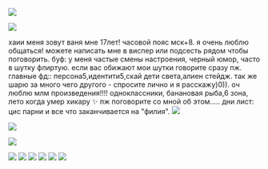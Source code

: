 
![](https://64.media.tumblr.com/e1ec876b22583bcf29326f14ab3efced/1f08f6a4f4b0f7f7-60/s540x810/6bc8f50955f3fc702b854d63bc163c33a39fb674.gifv)

![](https://64.media.tumblr.com/0cbf47404507780c3dd9b13ca2f96278/53b02589cc9b90dc-0b/s640x960/9ba57be71e06c4f0f820b1636559ce69a54f9eae.gifv)

хаии меня зовут ваня мне 17лет! часовой пояс мск+8. я очень люблю общаться! можете написать мне в виспер или подсесть рядом чтобы поговорить. буф: у меня частые смены настроения, черный юмор, часто в шутку флиртую. если вас обижают мои шутки говорите сразу пж. главные фд:: персона5,идентити5,скай дети света,алиен стейдж. так же шарю за много чего другого - спросите лично и я расскажу)0)). оч люблю млм произведения!!!! одноклассники, банановая рыба,6 зона, лето когда умер хикару ✨ пж поговорите со мной об этом..... дни лист: цис парни и все что заканчивается на "филия". ![](https://64.media.tumblr.com/a7bed8a4ce39e3dc2f82cd1731f98e33/b0bbfd97e161b6d8-8d/s75x75_c1/09af57a4908c9d99e685394f0fe6f6e3a21fbcd0.gifv)

![](https://64.media.tumblr.com/0cbf47404507780c3dd9b13ca2f96278/53b02589cc9b90dc-0b/s640x960/9ba57be71e06c4f0f820b1636559ce69a54f9eae.gifv)

![](https://64.media.tumblr.com/a699ec3b6aacf9650bd105cea95f496f/435a5ac68db5c1d4-ce/s75x75_c1/06cc6cfdc2a15eaf3dbcc62d76f52e34729a9a55.gifv)

![](https://64.media.tumblr.com/b72427a098959373560c0862dd8c12a0/0c50539804864d84-f5/s100x200/73a2b59da61ef2eea94d1bdb84ef49245c3b5b9c.pnj) ![](https://64.media.tumblr.com/dcdddd0b6be222edc5870bcfa9a4a62e/0c50539804864d84-66/s100x200/41ebae965c0dcd991ec96b024258e3bc57ecd297.pnj) ![](https://64.media.tumblr.com/50b0d1ef3089e695e359d076d9cdc8cf/75d16fe9c791f293-8a/s250x400/720d9699ad5195bca11caf562ac805f18f88e888.gifv)  ![](https://64.media.tumblr.com/a7f21c7ea25d2f7682d8c9d1df73831f/f38e4805dd67badc-da/s100x200/1f16a715857b90bf8d50524f84a0522aed90795e.pnj) ![](https://64.media.tumblr.com/d9616ab492079cf7f18c1c9cc28ca9af/0cca1253b9275575-65/s100x200/a1fb5fd88f369b8673358ab09d1ebfb7b53301aa.gifv) ![](https://64.media.tumblr.com/a2afad9337784cc5bb2858ed0c04bc01/4d34e0a2df867355-7c/s100x200/d7a78b208bc8076b1092e124272269ca19f12aca.gifv)
